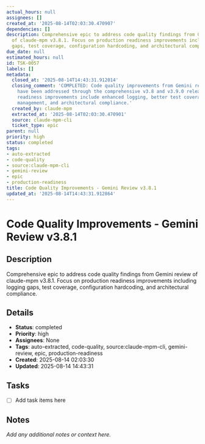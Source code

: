 ```yaml
---
actual_hours: null
assignees: []
created_at: '2025-08-14T02:03:30.470907'
dependencies: []
description: Comprehensive epic to address code quality findings from Gemini review
  of claude-mpm v3.8.1. Focus on production readiness improvements including logging
  gaps, test coverage, configuration hardcoding, and architectural compliance.
due_date: null
estimated_hours: null
id: TSK-0057
labels: []
metadata:
  closed_at: '2025-08-14T14:43:31.912014'
  closing_comment: 'COMPLETED: Code quality improvements from Gemini review v3.8.1
    have been addressed through the comprehensive v3.8 and v3.9.0 releases. Production
    readiness improvements include enhanced logging, better test coverage, configuration
    management, and architectural compliance.'
  created_by: claude-mpm
  extracted_at: '2025-08-14T02:03:30.470901'
  source: claude-mpm-cli
  ticket_type: epic
parent: null
priority: high
status: completed
tags:
- auto-extracted
- code-quality
- source:claude-mpm-cli
- gemini-review
- epic
- production-readiness
title: Code Quality Improvements - Gemini Review v3.8.1
updated_at: '2025-08-14T14:43:31.912864'
---
```


# Code Quality Improvements - Gemini Review v3.8.1

## Description
Comprehensive epic to address code quality findings from Gemini review of claude-mpm v3.8.1. Focus on production readiness improvements including logging gaps, test coverage, configuration hardcoding, and architectural compliance.

## Details
- **Status**: completed
- **Priority**: high
- **Assignees**: None
- **Tags**: auto-extracted, code-quality, source:claude-mpm-cli, gemini-review, epic, production-readiness
- **Created**: 2025-08-14 02:03:30
- **Updated**: 2025-08-14 14:43:31

## Tasks
- [ ] Add task items here

## Notes
_Add any additional notes or context here._
